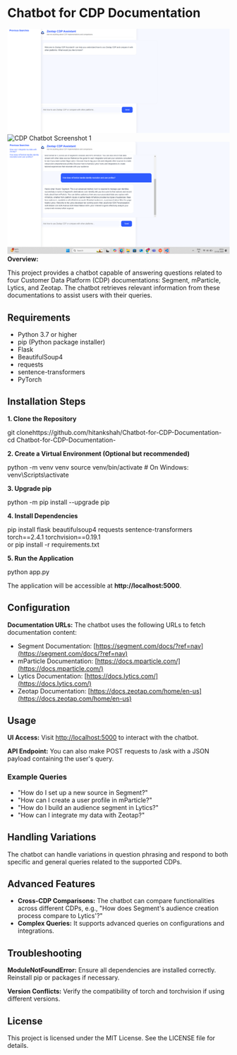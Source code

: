 Chatbot for CDP Documentation
=============================
![CDP Chatbot Screenshot](images/image.png)
![CDP Chatbot Screenshot 1](images/screenshot1.png)
![CDP Chatbot Screenshot 2](images/ss2.png)
**Overview:**

This project provides a chatbot capable of answering questions related to four Customer Data Platform (CDP) documentations: Segment, mParticle, Lytics, and Zeotap. The chatbot retrieves relevant information from these documentations to assist users with their queries.

Requirements
------------

*   Python 3.7 or higher
*   pip (Python package installer)
*   Flask
*   BeautifulSoup4
*   requests
*   sentence-transformers
*   PyTorch

Installation Steps
------------------

**1\. Clone the Repository**

git clonehttps://github.com/hitankshah/Chatbot-for-CDP-Documentation-
cd Chatbot-for-CDP-Documentation-
    

**2\. Create a Virtual Environment (Optional but recommended)**

python -m venv venv
source venv/bin/activate   # On Windows: venv\\Scripts\\activate
    

**3\. Upgrade pip**

python -m pip install --upgrade pip
    

**4\. Install Dependencies**

pip install flask beautifulsoup4 requests sentence-transformers torch==2.4.1 torchvision==0.19.1  
or 
pip install -r requirements.txt

**5\. Run the Application**

python app.py
    

The application will be accessible at **http://localhost:5000**.

Configuration
-------------

**Documentation URLs:** The chatbot uses the following URLs to fetch documentation content:

*   Segment Documentation: [https://segment.com/docs/?ref=nav](https://segment.com/docs/?ref=nav)
*   mParticle Documentation: [https://docs.mparticle.com/](https://docs.mparticle.com/)
*   Lytics Documentation: [https://docs.lytics.com/](https://docs.lytics.com/)
*   Zeotap Documentation: [https://docs.zeotap.com/home/en-us](https://docs.zeotap.com/home/en-us)

Usage
-----

**UI Access:** Visit [http://localhost:5000](http://localhost:5000) to interact with the chatbot.

**API Endpoint:** You can also make POST requests to /ask with a JSON payload containing the user's query.

### Example Queries

*   "How do I set up a new source in Segment?"
*   "How can I create a user profile in mParticle?"
*   "How do I build an audience segment in Lytics?"
*   "How can I integrate my data with Zeotap?"

Handling Variations
-------------------

The chatbot can handle variations in question phrasing and respond to both specific and general queries related to the supported CDPs.

Advanced Features
-----------------

*   **Cross-CDP Comparisons:** The chatbot can compare functionalities across different CDPs, e.g., "How does Segment's audience creation process compare to Lytics'?"
*   **Complex Queries:** It supports advanced queries on configurations and integrations.

Troubleshooting
---------------

**ModuleNotFoundError:** Ensure all dependencies are installed correctly. Reinstall pip or packages if necessary.

**Version Conflicts:** Verify the compatibility of torch and torchvision if using different versions.

License
-------

This project is licensed under the MIT License. See the LICENSE file for details.

